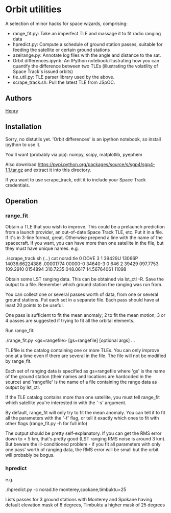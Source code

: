 Orbit utilities
===============

A selection of minor hacks for space wizards, comprising:

 * range_fit.py:    Take an imperfect TLE and massage it to fit radio ranging data
 * hpredict.py:     Compute a schedule of ground station passes, suitable for 
                    feeding the satellite or certain ground stations
 * azelrange.py:    Annotate log files with the angle and distance to the sat.
 * Orbit differences.ipynb: 
                    An IPython notebook illustrating how you can quantify the
                    difference between two TLEs (illustrating the volatility of
                    Space Track's issued orbits)
 * tle_util.py:     TLE parser library used by the above.
 * scrape_track.sh: Pull the latest TLE from JSpOC.

Authors
-------
[Henry](mailto:henry@planet-labs.com)

Installation
------------
Sorry, no distutils yet.
'Orbit differences' is an ipython notebook, so install ipython to use it.

You'll want (probably via pip): numpy, scipy, matplotlib, pyephem

Also download https://pypi.python.org/packages/source/s/sgp4/sgp4-1.1.tar.gz
and extract it into this directory.

If you want to use scrape_track, edit it to include your Space Track credentials.


Operation
---------
### range_fit
Obtain a TLE that you wish to improve.  This could be a prelaunch prediction from
a launch provider, an out-of-date Space Track TLE, etc.  Put it in a file.
If it's in 3-line format, great.  Otherwise prepend a line with the name of the
spacecraft.
If you want, you can have more than one satellite in the file, but they must have
unique names.
e.g.

  ./scrape_track.sh
   (...)
  cat norad.tle
  0 DOVE 3
  1 39429U 13066P   14036.66224386  .00001774  00000-0  34640-3 0   646
  2 39429 097.7753 109.2910 0154894 310.7235 048.0617 14.56764061 11098

Obtain some LST ranging data.  This can be obtained via lst_ctl -R. Save the
output to a file.  Remember which ground station the ranging was run from.

You can collect one or several passes worth of data, from one or several ground
stations.  Put each set in a separate file. Each pass should have at least 20 points
to be useful.

One pass is sufficient to fit the mean anomaly; 2 to fit the mean motion; 3 or 4
passes are suggested if trying to fit all the orbital elements.

Run range_fit:

  ./range_fit.py <TLEfile> <gs=rangefile> [gs=rangefile] [optional args] ...

TLEfile is the catalog containing one or more TLEs.  You can only improve one at
a time even if there are several in the file.  The file will not be modified by
range_fit.

Each set of ranging data is specified as gs=rangefile where 'gs' is
the name of the ground station (their names and locations are
hardcoded in the source) and 'rangefile' is the name of a file
containing the range data as output by lst_ctl.

If the TLE catalog contains more than one satellite, you must tell range_fit which
satellite you're interested in with the '-s' argument.

By default, range_fit will only try to fit the mean anomaly.  You can tell it to
fit all the parameters with the '-f' flag, or tell it exactly which ones to fit
with other flags (range_fit.py -h for full info)

The output should be pretty self-explanatory.  If you can get the RMS error down
to < 5 km, that's pretty good (LST ranging RMS noise is around 3 km).  But beware
the ill-conditioned problem - if you fit all parameters with only one pass' worth
of ranging data, the RMS error will be small but the orbit will probably be bogus.


### hpredict
e.g.

 ./hpredict.py -c norad.tle monterey,spokane,timbuktu=25

Lists passes for 3 ground stations with Monterey and Spokane having default
elevation mask of 8 degrees, Timbuktu a higher mask of 25 degrees
